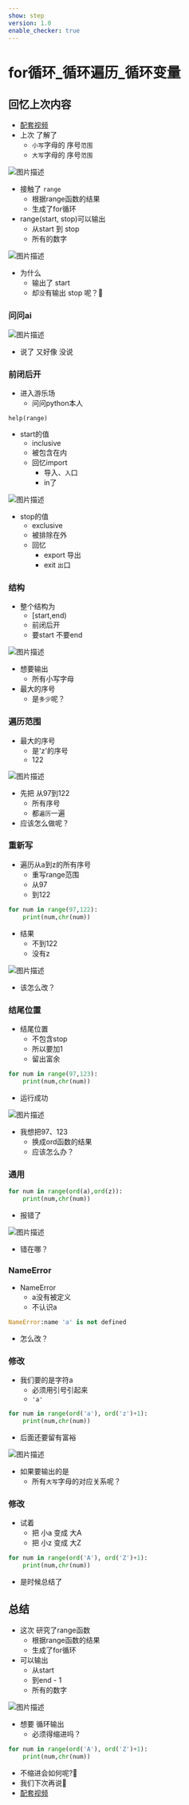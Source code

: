 ```yaml
---
show: step
version: 1.0
enable_checker: true
---
```


#  for循环_循环遍历_循环变量 

## 回忆上次内容

- [配套视频](https://www.bilibili.com/video/BV1ZSSvYFEVr)
- 上次 了解了
	- `小写`字母的 序号`范围`
	- `大写`字母的 序号`范围`

![图片描述](https://doc.shiyanlou.com/courses/3584/labs/2903777/uid1190679-20241014-1728893797936) 

- 接触了 `range`
	- 根据range函数的结果
	- 生成了for循环
- range(start, stop)可以输出
	- 从start 到 stop 
	- 所有的数字

![图片描述](https://doc.shiyanlou.com/courses/uid1190679-20231110-1699605705139)

- 为什么
	- 输出了 start
	- 却`没`有输出 stop 呢？🤔

### 问问ai

![图片描述](https://doc.shiyanlou.com/courses/3584/labs/988983/uid1190679-20241014-1728894159455) 

- 说了 又好像 没说

### 前闭后开

- 进入游乐场
	- 问问python本人

```
help(range)
```

- start的值
	- inclusive
	- 被包含在内
	- 回忆import 
		- 导入、`入`口
		- in了

![图片描述](https://doc.shiyanlou.com/courses/uid1190679-20240318-1710733717952)

- stop的值
	- exclusive
	- 被排除在外
	- 回忆 
		- export  导出
		- exit `出`口

### 结构

- 整个结构为
	- [start,end)
	- 前闭后开
	- 要start 不要end

![图片描述](https://doc.shiyanlou.com/courses/3584/labs/988983/uid1190679-20241014-1728892841135) 

- 想要输出
	- 所有小写字母
- 最大的序号
	- 是`多少`呢？

### 遍历范围

- 最大的序号 
	- 是'z'的序号
	- 122

![图片描述](https://doc.shiyanlou.com/courses/uid1190679-20240924-1727142414716)

- 先把 从97到122
	- 所有序号
	- 都`遍历`一遍
- 应该怎么做呢？

### 重新写

- 遍历从a到z的所有序号
	- 重写range范围
	- 从97
	- 到122


```python
for num in range(97,122):
	print(num,chr(num))
```

- 结果
	- 不到122 
	- 没有z

![图片描述](https://doc.shiyanlou.com/courses/uid1190679-20240508-1715129870857)

- 该怎么改？

### 结尾位置

- 结尾位置
	- 不包含stop
	- 所以要加1
	- 留出富余

```python
for num in range(97,123):
	print(num,chr(num))
```

- 运行成功

![图片描述](https://doc.shiyanlou.com/courses/uid1190679-20240924-1727142614376)

- 我想把97、123
	- 换成ord函数的结果
	- 应该怎么办？	

### 通用

```python
for num in range(ord(a),ord(z)):
	print(num,chr(num))
```

- 报错了

![图片描述](https://doc.shiyanlou.com/courses/uid1190679-20240508-1715129114012)

- 错在哪？

### NameError

- NameError
	- a没有被定义
	- 不认识a

```python
NameError:name 'a' is not defined
```

- 怎么改？

### 修改

- 我们要的是字符a
	- 必须用引号引起来
	- `'a'`

```python
for num in range(ord('a'), ord('z')+1):
	print(num,chr(num))
```

- 后面还要留有富裕

![图片描述](https://doc.shiyanlou.com/courses/uid1190679-20240924-1727142866202)

- 如果要输出的是
	- 所有`大写`字母的对应关系呢？

### 修改

- 试着
	- 把 小a 变成 大A
	- 把 小z 变成 大Z

```python
for num in range(ord('A'), ord('Z')+1):
	print(num,chr(num))
```

- 是时候总结了

## 总结

- 这次 研究了range函数
	- 根据range函数的结果
	- 生成了for循环
- 可以输出
	- 从start 
	- 到end - 1
	- 所有的数字

![图片描述](https://doc.shiyanlou.com/courses/uid1190679-20240318-1710733249893)

- 想要 循环输出
	- 必须得缩进吗？

```python
for num in range(ord('A'), ord('Z')+1):
	print(num,chr(num))
```

- 不缩进会如何呢?🤔
- 我们下次再说👋
- [配套视频](https://www.bilibili.com/video/BV1ZSSvYFEVr)





